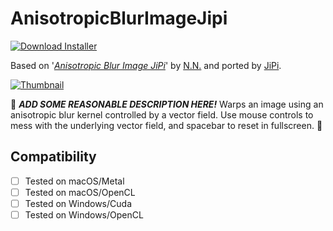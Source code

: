 # AnisotropicBlurImageJipi
[![Download Installer](https://img.shields.io/static/v1?label=Download&message=AnisotropicBlurImageJipi-Installer.lua&color=blue)](AnisotropicBlurImageJipi-Installer.lua "Installer")

Based on '_[Anisotropic Blur Image JiPi](https://www.shadertoy.com/view/7dKcW1)_' by [N.N.](https://www.shadertoy.com/user/N.N.) and ported by [JiPi](../../Site/Profiles/JiPi.md).

[![Thumbnail](AnisotropicBlurImageJipi_320x180.png)](https://www.shadertoy.com/view/7dKcW1 "View on Shadertoy.com")

:construction: ***ADD SOME REASONABLE DESCRIPTION HERE!*** Warps an image using an anisotropic blur kernel controlled by a vector field. Use mouse controls to mess with the underlying vector field, and spacebar to reset in fullscreen. :construction:

## Compatibility
- [ ] Tested on macOS/Metal
- [ ] Tested on macOS/OpenCL
- [ ] Tested on Windows/Cuda
- [ ] Tested on Windows/OpenCL

